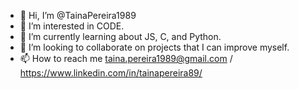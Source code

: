 - 👋 Hi, I’m @TainaPereira1989
- 👀 I’m interested in CODE. 
- 🌱 I’m currently learning about JS, C, and Python.
- 💞️ I’m looking to collaborate on projects that I can improve myself.
- 📫 How to reach me taina.pereira1989@gmail.com  / https://www.linkedin.com/in/tainapereira89/

<!---
TainaPereira1989/TainaPereira1989 is a ✨ special ✨ repository because its `README.md` (this file) appears on your GitHub profile.
You can click the Preview link to take a look at your changes.
--->
